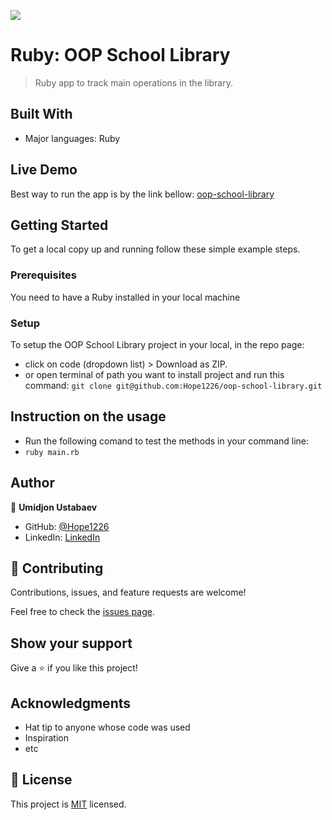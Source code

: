 ![](https://img.shields.io/badge/Microverse-blueviolet)

# Ruby: OOP School Library

> Ruby app to track main operations in the library.

## Built With

- Major languages: Ruby

## Live Demo

Best way to run the app is by the link bellow:
[oop-school-library](https://replit.com/@UmidjonUstabaev/oop-school-library-1)

## Getting Started

To get a local copy up and running follow these simple example steps.

### Prerequisites

You need to have a Ruby installed in your local machine 

### Setup

To setup the OOP School Library project in your local, in the repo page: 
- click on code (dropdown list) > Download as ZIP. 
- or open terminal of path you want to install project and run this command:
`git clone git@github.com:Hope1226/oop-school-library.git`

## Instruction on the usage
- Run the following comand to test the methods in your command line:
- `ruby main.rb`

## Author

👤 **Umidjon Ustabaev**

- GitHub: [@Hope1226](https://github.com/Hope1226)
- LinkedIn: [LinkedIn](https://www.linkedin.com/in/umidjon-ustabaev/)



## 🤝 Contributing

Contributions, issues, and feature requests are welcome!

Feel free to check the [issues page](https://github.com/Hope1226/enumerable-methods/issues).

## Show your support

Give a ⭐️ if you like this project!

## Acknowledgments

- Hat tip to anyone whose code was used
- Inspiration
- etc

## 📝 License

This project is [MIT](./MIT.md) licensed.
